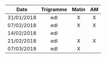|Date | Trigramme | Matin  | AM  |
|-----|:---------:|:------:|:---:|
| 31/01/2018 | edl |   X   |  X  |
| 07/02/2018 | edl |   X   |  X  |
| 14/02/2018 | edl |       |     |
| 21/02/2018 | edl |   X   |  X  |
| 07/03/2018 | edl |   X   |     |

